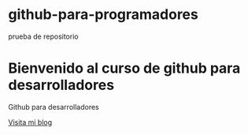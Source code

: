 #  github-para-programadores
prueba de repositorio

# Bienvenido al curso de github para desarrolladores

Github para desarrolladores

[Visita mi blog](https://www.linkedin.com/in/john-alexander-leal-giraldo/)
